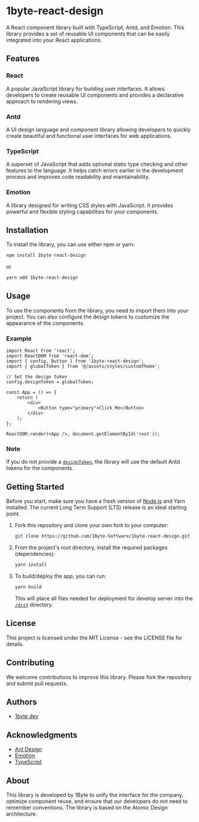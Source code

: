 # 1byte-react-design

A React component library built with TypeScript, Antd, and Emotion. This library provides a set of reusable UI components that can be easily integrated into your React applications.

## Features

### React

A popular JavaScript library for building user interfaces. It allows developers to create reusable UI components and provides a declarative approach to rendering views.

### Antd

A UI design language and component library allowing developers to quickly create beautiful and functional user interfaces for web applications.

### TypeScript

A superset of JavaScript that adds optional static type checking and other features to the language. It helps catch errors earlier in the development process and improves code readability and maintainability.

### Emotion

A library designed for writing CSS styles with JavaScript. It provides powerful and flexible styling capabilities for your components.

## Installation

To install the library, you can use either npm or yarn:

```sh
npm install 1byte-react-design
```

or

```sh
yarn add 1byte-react-design
```

## Usage

To use the components from the library, you need to import them into your project. You can also configure the design tokens to customize the appearance of the components.

### Example

```tsx
import React from 'react';
import ReactDOM from 'react-dom';
import { config, Button } from '1byte-react-design';
import { globalToken } from '@/assets/styles/customTheme';

// Set the design token
config.designToken = globalToken;

const App = () => {
    return (
        <div>
            <Button type="primary">Click Me</Button>
        </div>
    );
};

ReactDOM.render(<App />, document.getElementById('root'));
```

### Note

If you do not provide a [`designToken`](command:_github.copilot.openSymbolFromReferences?%5B%22%22%2C%5B%7B%22uri%22%3A%7B%22scheme%22%3A%22file%22%2C%22authority%22%3A%22%22%2C%22path%22%3A%22%2FUsers%2Fkenneth_wise%2FWorkspace%2F1ByteSoftware%2FLibrary%2F1byte%3Areact-design%2Fsrc%2Findex.tsx%22%2C%22query%22%3A%22%22%2C%22fragment%22%3A%22%22%7D%2C%22pos%22%3A%7B%22line%22%3A4%2C%22character%22%3A4%7D%7D%2C%7B%22uri%22%3A%7B%22scheme%22%3A%22file%22%2C%22authority%22%3A%22%22%2C%22path%22%3A%22%2FUsers%2Fkenneth_wise%2FWorkspace%2F1ByteSoftware%2FLibrary%2F1byte%3Areact-design%2FREADME.md%22%2C%22query%22%3A%22%22%2C%22fragment%22%3A%22%22%7D%2C%22pos%22%3A%7B%22line%22%3A72%2C%22character%22%3A26%7D%7D%2C%7B%22uri%22%3A%7B%22scheme%22%3A%22file%22%2C%22authority%22%3A%22%22%2C%22path%22%3A%22%2FUsers%2Fkenneth_wise%2FWorkspace%2F1ByteSoftware%2FLibrary%2F1byte%3Areact-design%2FREADME.md%22%2C%22query%22%3A%22%22%2C%22fragment%22%3A%22%22%7D%2C%22pos%22%3A%7B%22line%22%3A57%2C%22character%22%3A7%7D%7D%5D%2C%22cd97981e-fe0d-41e4-b8a7-f07d20b5fc41%22%5D "Go to definition"), the library will use the default Antd tokens for the components.

## Getting Started

Before you start, make sure you have a fresh version of [Node.js](https://nodejs.org/en/) and Yarn installed. The current Long Term Support (LTS) release is an ideal starting point.

1. Fork this repository and clone your own fork to your computer:

    ```sh
    git clone https://github.com/1Byte-Software/1byte-react-design.git
    ```

2. From the project's root directory, install the required packages (dependencies):

    ```sh
    yarn install
    ```

3. To build/deploy the app, you can run:

    ```sh
    yarn build
    ```

    This will place all files needed for deployment for develop server into the [`/dist`](command:_github.copilot.openRelativePath?%5B%7B%22scheme%22%3A%22file%22%2C%22authority%22%3A%22%22%2C%22path%22%3A%22%2FUsers%2Fkenneth_wise%2FWorkspace%2F1ByteSoftware%2FLibrary%2F1byte%3Areact-design%2Fdist%22%2C%22query%22%3A%22%22%2C%22fragment%22%3A%22%22%7D%2C%22cd97981e-fe0d-41e4-b8a7-f07d20b5fc41%22%5D "/Users/kenneth_wise/Workspace/1ByteSoftware/Library/1byte:react-design/dist") directory.

## License

This project is licensed under the MIT License - see the LICENSE file for details.

## Contributing

We welcome contributions to improve this library. Please fork the repository and submit pull requests.

## Authors

- [1byte dev](https://github.com/1Byte-Software/)

## Acknowledgments

- [Ant Design](https://ant.design/)
- [Emotion](https://emotion.sh/docs/introduction)
- [TypeScript](https://www.typescriptlang.org/)

## About

This library is developed by 1Byte to unify the interface for the company, optimize component reuse, and ensure that our developers do not need to remember conventions. The library is based on the Atomic Design architecture.
```